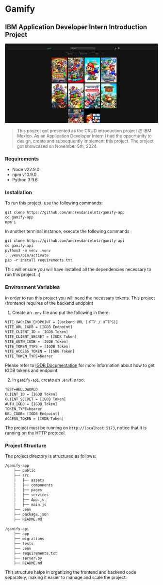 # Gamify
## IBM Application Developer Intern Introduction Project 

![Project Overview](./public/project_ss.png)

> This project got presented as the CRUD introduction project @ IBM Mexico. As an Application Developer Intern I had the opportunity to design, create and subsequently implement this project. The project got showcased on November 5th, 2024.  

### Requirements
- Node v22.9.0
- npm v10.9.0
- Python 3.9.6


### Installation
To run this project, use the following commands:

```
git clone https://github.com/andresdanielmtz/gamify-app
cd gamify-app
npm i
```

In another terminal instance, execute the following commands 

```
git clone https://github.com/andresdanielmtz/gamify-api
cd gamify-api
python3 -m venv .venv
. .venv/bin/activate
pip -r install requirements.txt
```

This will ensure you will have installed all the dependencies necessary to run this project. :) 

### Environment Variables 
In order to run this project you will need the necessary tokens. This project (frontend) requires of the backend endpoint

1. Create an `.env` file and put the following in there:
```
VITE_BACKEND_ENDPOINT = [Backend URL (HTTP / HTTPS)]
VITE_URL_IGDB = [IGDB Endpoint]
VITE_CLIENT_ID = [IGDB Token]
VITE_CLIENT_SECRET = [IGDB Token]
VITE_AUTH_IGDB = [IGDB Token]
VITE_TOKEN_TYPE = [IGDB Token]
VITE_ACCESS_TOKEN = [IGDB Token]
VITE_TOKEN_TYPE=bearer
```

Please refer to [IGDB Documentation](https://api-docs.igdb.com/#getting-started) for more information about how to get IGDB tokens and endpoint. 

2. In `gamify-api`, create an `.env`file too.

```
TEST=HELLOWORLD
CLIENT_ID = [IGDB Token]
CLIENT_SECRET = [IGDB Token]
AUTH_IGDB = [IGDB Token]
TOKEN_TYPE=bearer
URL_IGDB= [IGDB Endpoint]
ACCESS_TOKEN = [IGDB Token]
```

The project must be running on `http://localhost:5173`, notice that it is running on the HTTP protocol.

### Project Structure

The project directory is structured as follows:

```
/gamify-app
    ├── public
    ├── src
    │   ├── assets
    │   ├── components
    │   ├── pages
    │   ├── services
    │   ├── App.js
    │   ├── main.js
    ├── .env
    ├── package.json
    ├── README.md

/gamify-api
    ├── app
    ├── migrations
    ├── tests
    ├── .env
    ├── requirements.txt
    ├── server.py
    ├── README.md
```

This structure helps in organizing the frontend and backend code separately, making it easier to manage and scale the project.
